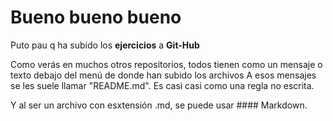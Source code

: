 # Bueno bueno bueno

Puto pau q ha subido los **ejercicios** a __Git-Hub__

Como verás en muchos otros repositorios, todos tienen como un mensaje o texto debajo del menú de donde han subido los archivos
A esos mensajes se les suele llamar "README.md". Es casi casi como una regla no escrita.

Y al ser un archivo con esxtensión .md, se puede usar #### Markdown.
